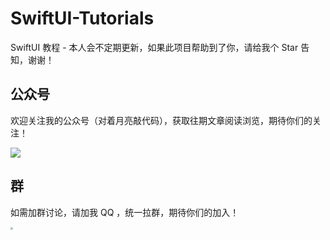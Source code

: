 # SwiftUI-Tutorials
SwiftUI 教程 - 本人会不定期更新，如果此项目帮助到了你，请给我个 Star 告知，谢谢！



## 公众号

欢迎关注我的公众号（对着月亮敲代码），获取往期文章阅读浏览，期待你们的关注！

<img src="https://tva1.sinaimg.cn/large/007S8ZIlgy1gdy28erjq7j305z05z0t2.jpg"/>



## 群

如需加群讨论，请加我 QQ ，统一拉群，期待你们的加入！

<img src="https://tva1.sinaimg.cn/large/007S8ZIlgy1gi7q2ewwdgj30u01hdgpy.jpg" style="zoom:25%;" />